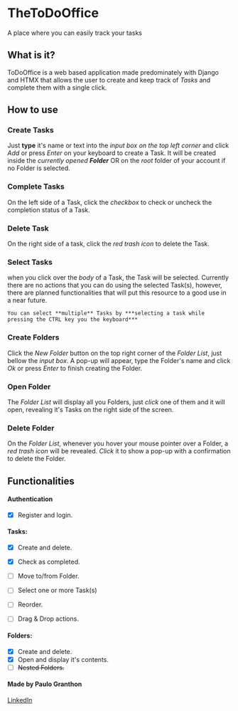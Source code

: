 # TheToDoOffice

A place where you can easily track your tasks

## What is it?
ToDoOffice is a web based application made predominately with Django and HTMX that allows the user to create and keep track of *Tasks* and complete them with a single click.

## How to use
### Create Tasks
Just **type** it's name or text into the *input box on the top left corner* and click *Add* or press *Enter* on your keyboard to create a Task. It will be created inside the *currently opened* ***Folder*** OR on the *root* folder of your account if no Folder is selected.

### Complete Tasks
On the left side of a Task, click the *checkbox* to check or uncheck the completion status of a Task.  

### Delete Task
On the right side of a task, click the *red trash icon* to delete the Task.

### Select Tasks
when you click over the *body* of a Task, the Task will be selected. Currently there are no actions that you can do using the selected Task(s), however, there are planned functionalities that will put this resource to a good use in a near future.

    You can select **multiple** Tasks by ***selecting a task while pressing the CTRL key you the keyboard***

### Create Folders
Click the *New Folder* button on the top right corner of the *Folder List*, just bellow the *input box*. A pop-up will appear, type the Folder's name and click *Ok* or press *Enter* to finish creating the Folder.  

### Open Folder
The *Folder List* will display all you Folders, just *click* one of them and it will open, revealing it's Tasks on the right side of the screen. 

### Delete Folder
On the *Folder List*, whenever you hover your mouse pointer over a Folder, a *red trash icon* will be revealed. *Click* it to show a pop-up with a confirmation to delete the Folder.  

## Functionalities
#### Authentication
- [x] Register and login.  
#### Tasks:
- [x] Create and delete.
- [x] Check as completed.
- [ ] Move to/from Folder.

- [ ] Select one or more Task(s)

- [ ] Reorder.
- [ ] Drag & Drop actions.  
#### Folders:
- [x] Create and delete.
- [x] Open and display it's contents.
- [ ] ~~Nested Folders.~~

#### Made by Paulo Granthon
[LinkedIn](https://www.linkedin.com/in/paulo-granthon/)
